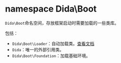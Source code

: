 # namespace Dida\Boot

`Dida\Boot`命名空间，存放框架启动时需要加载的一些类库。

包括：
- `Dida\Boot\Loader`：自动加载类。[查看文档](Loader.md)
- `Dida`：唯一的外部引用类。
- `Dida\Boot\Foundation`：加载基础环境。

